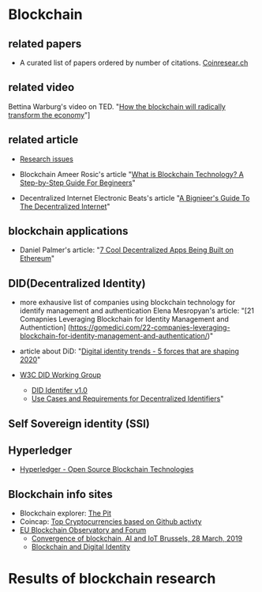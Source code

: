 # Blockchain

## related papers 

* A curated list of papers ordered by number of citations. [Coinresear.ch](https://www.coinresear.ch/papers)  


## related video

Bettina Warburg's video on TED. "[How the blockchain will radically transform the economy](https://www.ted.com/talks/bettina_warburg_how_the_blockchain_will_radically_transform_the_economy)"]

## related article

* [Research issues](https://github.com/geunkim/blockchain/tree/master/ResearchIssues/README.md)

* Blockchain
Ameer Rosic's article "[What is Blockchain Technology? A Step-by-Step Guide For Begineers](https://blockgeeks.com/guides/what-is-blockchain-technology/)"

* Decentralized Internet
Electronic Beats's article
"[A Bignieer's Guide To The Decentralized Internet](https://www.electronicbeats.net/a-beginners-guide-to-the-decentralized-internet/)"

## blockchain applications

* Daniel Palmer's article: "[7 Cool Decentralized Apps Being Built on Ethereum](https://www.coindesk.com/7-cool-decentralized-apps-built-ethereum)"

## DID(Decentralized Identity)

* more exhausive list of companies using blockchain technology for identify management and authentication
Elena Mesropyan's article: "[21 Comapnies Leveraging Blockchain for Identity Management and Authentiction]
(https://gomedici.com/22-companies-leveraging-blockchain-for-identity-management-and-authentication/)"

* article about DiD: "[Digital identity trends - 5 forces that are shaping 2020](https://www.gemalto.com/govt/identity/digital-identity-services/trends)"
* [W3C DID Working Group](https://www.w3.org/2019/did-wg/)
   - [DID Identifer v1.0](https://www.w3.org/TR/did-core/)
   - [Use Cases and Requirements for Decentralized Identifiers](https://w3.org/TR/did-use-cases/)"

## Self Sovereign identity (SSI)

## Hyperledger 

* [Hyperledger - Open Source Blockchain Technologies](https://www.hyperledger.org)

## Blockchain info sites
* Blockchain explorer: [The Pit](https://blockchain.com/explorer)
* Coincap: [Top Cryptocurrencies based on Github activty](https://coincodecap.com)
* [EU Blockchain Observatory and Forum](https://www.eublockchainforum.eu/)
   - [Convergence of blockchain, AI and IoT Brussels, 28 March, 2019](https://www.eublockchainforum.eu/reports)
   - [Blockchain and Digital Identity](https://www.eublockchainforum.eu/reports)


# Results of blockchain research 

